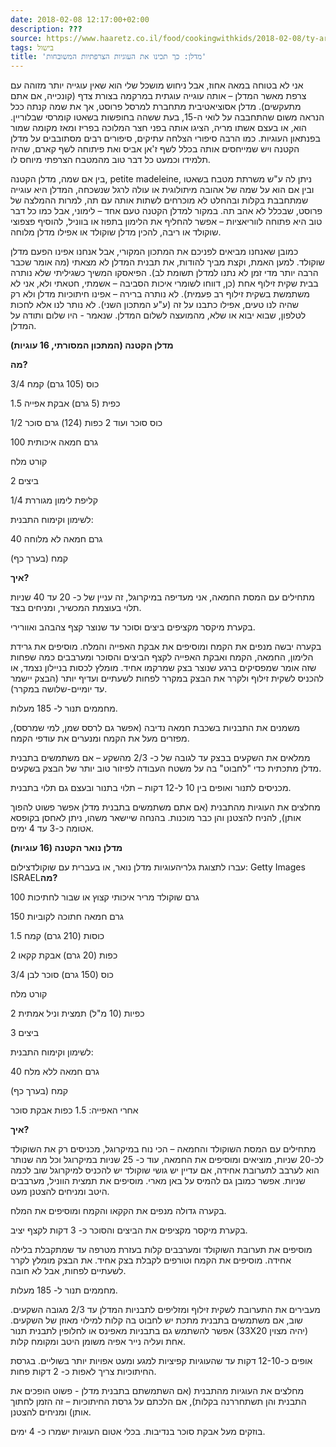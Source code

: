 ```yaml
---
date: 2018-02-08 12:17:00+02:00
description: ???
source: https://www.haaretz.co.il/food/cookingwithkids/2018-02-08/ty-article/0000017f-f8a9-d887-a7ff-f8eda4600000
tags: בישול
title: 'מדלן: כך תכינו את העוגיות הצרפתיות המשובחות'
---
```


אני לא בטוחה במאה אחוז, אבל ניחוש מושכל שלי הוא שאין עוגייה יותר מזוהה עם צרפת מאשר המדלן – אותה עוגייה עוגתית במרקמה בצורת צדף (קונכייה, אם אתם מתעקשים). מדלן אסוציאטיבית מתחברת למרסל פרוסט, אך את שמה קנתה ככל הנראה משום שהתחבבה על לואי ה-15, בעת ששהה בחופשות בשאטו קומרסי שבלוריין. הוא, או בעצם אשתו מריה, הציגו אותה בפני חצר המלוכה בפריז ומאז מקומה שמור בפנתאון העוגיות. כמו הרבה סיפורי הצלחה עתיקים, סיפורים רבים מסתובבים על מדלן הקטנה ויש שמייחסים אותה בכלל לשף ז'אן אביס ואת פיתוחה לשף קארם, שהיה תלמידו וכמעט כל דבר טוב מהמטבח הצרפתי מיוחס לו.

בין אם שמה, מדלן הקטנה, petite madeleine, ניתן לה ע"ש משרתת מטבח בשאטו ובין אם הוא על שמה של אהובה מיתולוגית או עולה לרגל שנשכחה, המדלן היא עוגייה שמתחבבת בקלות ובהחלט לא מוכרחים לשתות אותה עם תה, למרות ההמלצה של פרוסט, שבכלל לא אהב תה. במקור למדלן הקטנה טעם אחד – לימוני, אבל כמו כל דבר טוב היא פתוחה לווריאציות – אפשר להחליף את הלימון בתפוז או בווניל, להוסיף פצפוצי שוקולד או ריבה, להכין מדלן שוקולד או אפילו מדלן מלוחה.

כמובן שאנחנו מביאים לפניכם את המתכון המקורי, אבל אנחנו אפינו הפעם מדלן שוקולד. למען האמת, וקצת מביך להודות, את תבנית המדלן לא מצאתי (מה אומר שכבר הרבה יותר מדי זמן לא נתנו למדלן תשומת לב). הפיאסקו המשיך כשגיליתי שלא נותרה בבית שקית זילוף אחת (כן, דווחו לשומרי איכות הסביבה – אשמתי, חטאתי ולא, אני לא משתמשת בשקית זילוף רב פעמית). לא נותרה ברירה – אפינו חיתוכיות מדלן ולא רק שהיה לנו טעים, אפילו כתבנו על זה (ע"ע המתכון השני). לא נותר לנו אלא לחכות לטלפון, שבוא יבוא או שלא, מהמועצה לשלום המדלן. שנאמר - היו שלום ותודה על המדלן.

**מדלן הקטנה (המתכון המסורתי, 16 עוגיות)**

**מה?**

3/4 כוס (105 גרם) קמח

1.5 כפית (5 גרם) אבקת אפייה

1/2 כוס סוכר ועוד 2 כפות (124) גרם סוכר

100 גרם חמאה איכותית

קורט מלח

2 ביצים

1/4 קליפת לימון מגוררת

לשימון וקימוח התבנית:

40 גרם חמאה לא מלוחה

קמח (בערך כף)

**איך?**

מתחילים עם המסת החמאה, אני מעדיפה במיקרוגל, זה עניין של כ- 20 עד 40 שניות תלוי בעוצמת המכשיר, ומניחים בצד.

בקערת מיקסר מקציפים ביצים וסוכר עד שנוצר קצף צהבהב ואוורירי.

בקערה יבשה מנפים את הקמח ומוסיפים את אבקת האפייה והמלח. מוסיפים את גרידת הלימון, החמאה, הקמח ואבקת האפייה לקצף הביצים והסוכר ומערבבים כמה שפחות שזה אומר שמפסיקים ברגע שנוצר בצק שמרקמו אחיד. מומלץ לכסות בניילון נצמד, או להכניס לשקית זילוף ולקרר את הבצק במקרר לפחות לשעתיים ועדיף יותר (הבצק יישמר עד יומיים-שלושה במקרר).

מחממים תנור ל- 185 מעלות.

משמנים את התבניות בשכבת חמאה נדיבה (אפשר גם לרסס שמן, למי שמרסס), מפזרים מעל את הקמח ומנערים את עודפי הקמח.

ממלאים את השקעים בבצק עד לגובה של כ- 2/3 מהשקע – אם משתמשים בתבנית מדלן מתכתית כדי "לחבוט" בה על משטח העבודה לפיזור טוב יותר של הבצק בשקעים.

מכניסים לתנור ואופים בין 10 ל-12 דקות – תלוי בתנור ובעצם גם תלוי בתבנית.

מחלצים את העוגיות מהתבנית (אם אתם משתמשים בתבנית מדלן אפשר פשוט להפוך אותן), להניח להצטנן והן כבר מוכנות. בהנחה שיישאר משהו, ניתן לאחסן בקופסא אטומה כ-3 עד 4 ימים.

**מדלן נואר הקטנה (16 עוגיות)**

 עברו לתצוגת גלריהעוגיות מדלן נואר, או בעברית עם שוקולדצילום: Getty Images ISRAEL**מה?**

100 גרם שוקולד מריר איכותי קצוץ או שבור לחתיכות

150 גרם חמאה חתוכה לקוביות

1.5 כוסות (210 גרם) קמח

2 כפות (20 גרם) אבקת קקאו

3/4 כוס (150 גרם) סוכר לבן

קורט מלח

2 כפיות (10 מ"ל) תמצית וניל אמתית

3 ביצים

לשימון וקימוח התבנית:

40 גרם חמאה ללא מלח

קמח (בערך כף)

אחרי האפייה: 1.5 כפות אבקת סוכר

**איך?**

מתחילים עם המסת השוקולד והחמאה – הכי נוח במיקרוגל, מכניסים רק את השוקולד לכ-20 שניות, מוציאים ומוסיפים את החמאה, עוד כ- 25 שניות במיקרוגל וכל מה שנותר הוא לערבב לתערובת אחידה, אם עדיין יש גושי שוקולד יש להכניס למיקרוגל שוב לכמה שניות. אפשר כמובן גם להמיס על באן מארי. מוסיפים את תמצית הווניל, מערבבים היטב ומניחים להצטנן מעט.

בקערה גדולה מנפים את הקקאו והקמח ומוסיפים את המלח.

בקערת מיקסר מקציפים את הביצים והסוכר כ- 3 דקות לקצף יציב.

מוסיפים את תערובת השוקולד ומערבבים קלות בעזרת מטרפה עד שמתקבלת בלילה אחידה. מוסיפים את הקמח וטורפים לקבלת בצק אחיד. את הבצק מומלץ לקרר לשעתיים לפחות, אבל לא חובה.

מחממים תנור ל- 185 מעלות.

מעבירים את התערובת לשקית זילוף ומזליפים לתבניות המדלן עד 2/3 מגובה השקעים. שוב, אם משתמשים בתבנית מתכת יש לחבוט בה קלות למילוי מאוזן של השקעים. אפשר להשתמש גם בתבניות מאפינס או לחלופין לתבנית תנור (33X20 יהיה מצוין) אחת ועליה נייר אפיה משומן היטב ומקומח קלות.

אופים כ-12-10 דקות עד שהעוגיות קפיציות למגע ומעט אפויות יותר בשוליים. בגרסת החיתוכיות צריך לאפות כ- 2 דקות פחות.

מחלצים את העוגיות מהתבנית (אם השתמשתם בתבנית מדלן - פשוט הופכים את התבנית והן תשתחררנה בקלות), אם הלכתם על גרסת החיתוכיות – זה הזמן לחתוך אותן) ומניחים להצטנן.

בוזקים מעל אבקת סוכר בנדיבות. בכלי אטום העוגיות ישמרו כ- 4 ימים.